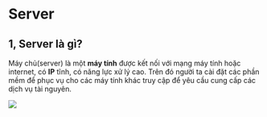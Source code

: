 # Server
## 1, Server là gì?
Máy chủ(server) là một **máy tính** được kết nối với mạng máy tính hoặc internet, có **IP** tĩnh, có năng lực xử lý cao. Trên đó người ta cài đặt các phần mềm để phục vụ cho các máy tính khác truy cập để yêu cầu cung cấp các dịch vụ tài nguyên.
<p alignt="center">
  <img src="https://user-images.githubusercontent.com/111721629/186357212-5030c89d-e65c-4453-859d-74f5740030bd.PNG">
  </p>
